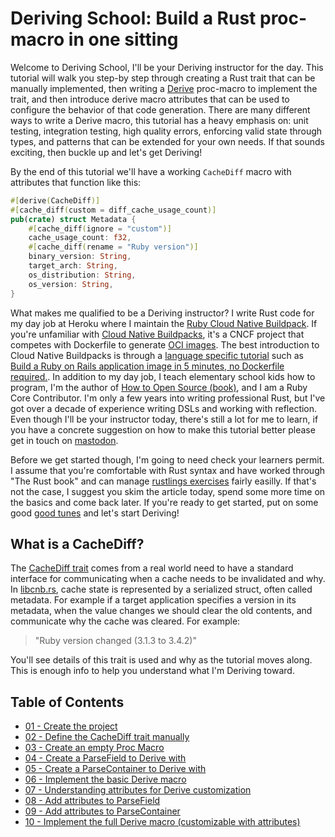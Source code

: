 # Deriving School: Build a Rust proc-macro in one sitting

Welcome to Deriving School, I'll be your Deriving instructor for the day. This tutorial will walk you step-by step through creating a Rust trait that can be manually implemented, then writing a [Derive](https://doc.rust-lang.org/reference/procedural-macros.html#derive-macros) proc-macro to implement the trait, and then introduce derive macro attributes that can be used to configure the behavior of that code generation. There are many different ways to write a Derive macro, this tutorial has a heavy emphasis on: unit testing, integration testing, high quality errors, enforcing valid state through types, and patterns that can be extended for your own needs. If that sounds exciting, then buckle up and let's get Deriving!


By the end of this tutorial we'll have a working `CacheDiff` macro with attributes that function like this:

```rust
#[derive(CacheDiff)]
#[cache_diff(custom = diff_cache_usage_count)]
pub(crate) struct Metadata {
    #[cache_diff(ignore = "custom")]
    cache_usage_count: f32,
    #[cache_diff(rename = "Ruby version")]
    binary_version: String,
    target_arch: String,
    os_distribution: String,
    os_version: String,
}
```

What makes me qualified to be a Deriving instructor? I write Rust code for my day job at Heroku where I maintain the [Ruby Cloud Native Buildpack](https://github.com/heroku/buildpacks-ruby). If you're unfamiliar with [Cloud Native Buildpacks](https://buildpacks.io/), it's a CNCF project that competes with Dockerfile to generate [OCI images](https://opencontainers.org/). The best introduction to Cloud Native Buildpacks is through a [language specific tutorial](https://github.com/heroku/buildpacks/blob/main/docs/README.md#use) such as [Build a Ruby on Rails application image in 5 minutes, no Dockerfile required.](https://github.com/heroku/buildpacks/blob/main/docs/ruby/README.md). In addition to my day job, I teach elementary school kids how to program, I'm the author of [How to Open Source (book)](http://howtoopensource.dev/), and I am a Ruby Core Contributor. I'm only a few years into writing professional Rust, but I've got over a decade of experience writing DSLs and working with reflection. Even though I'll be your instructor today, there's still a lot for me to learn, if you have a concrete suggestion on how to make this tutorial better please get in touch on [mastodon](https://ruby.social/@schneems).

Before we get started though, I'm going to need check your learners permit. I assume that you're comfortable with Rust syntax and have worked through "The Rust book" and can manage [rustlings exercises](https://github.com/rust-lang/rustlings) fairly easilly. If that's not the case, I suggest you skim the article today, spend some more time on the basics and come back later. If you're ready to get started, put on some good [good tunes](https://www.youtube.com/watch?v=hEUs9rwNFcs) and let's start Deriving!

## What is a CacheDiff?

The [CacheDiff trait](https://crates.io/crates/cache_diff) comes from a real world need to have a standard interface for communicating when a cache needs to be invalidated and why. In [libcnb.rs](https://crates.io/crates/libcnb), cache state is represented by a serialized struct, often called metadata. For example if a target application specifies a version in its metadata, when the value changes we should clear the old contents, and communicate why the cache was cleared. For example:

> "Ruby version changed (3.1.3 to 3.4.2)"

You'll see details of this trait is used and why as the tutorial moves along. This is enough info to help you understand what I'm Deriving toward.

## Table of Contents

- [01 - Create the project](#chapter_01)
- [02 - Define the CacheDiff trait manually](#chapter_02)
- [03 - Create an empty Proc Macro](#chapter_03)
- [04 - Create a ParseField to Derive with](#chapter_04)
- [05 - Create a ParseContainer to Derive with](#chapter_05)
- [06 - Implement the basic Derive macro](#chapter_06)
- [07 - Understanding attributes for Derive customization](#chapter_07)
- [08 - Add attributes to ParseField](#chapter_08)
- [09 - Add attributes to ParseContainer](#chapter_09)
- [10 - Implement the full Derive macro (customizable with attributes)](#chapter_10)
